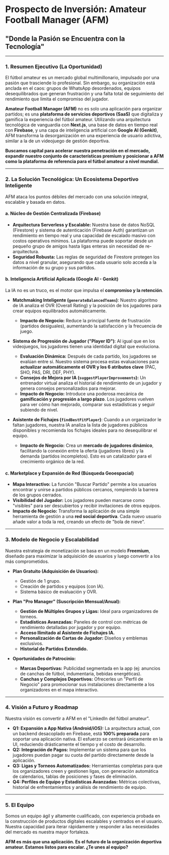 # Prospecto de Inversión: Amateur Football Manager (AFM)

## "Donde la Pasión se Encuentra con la Tecnología"

---

### 1. Resumen Ejecutivo (La Oportunidad)

El fútbol amateur es un mercado global multimillonario, impulsado por una pasión que trasciende lo profesional. Sin embargo, su organización está anclada en el caos: grupos de WhatsApp desordenados, equipos desequilibrados que generan frustración y una falta total de seguimiento del rendimiento que limita el compromiso del jugador.

**Amateur Football Manager (AFM)** no es solo una aplicación para organizar partidos; es una **plataforma de servicios deportivos (SaaS)** que digitaliza y gamifica la experiencia del fútbol amateur. Utilizando una arquitectura tecnológica de vanguardia con **Next.js**, una base de datos en tiempo real con **Firebase**, y una capa de inteligencia artificial con **Google AI (Genkit)**, AFM transforma la desorganización en una experiencia de usuario adictiva, similar a la de un videojuego de gestión deportiva.

**Buscamos capital para acelerar nuestra penetración en el mercado, expandir nuestro conjunto de características premium y posicionar a AFM como la plataforma de referencia para el fútbol amateur a nivel mundial.**

---

### 2. La Solución Tecnológica: Un Ecosistema Deportivo Inteligente

AFM ataca los puntos débiles del mercado con una solución integral, escalable y basada en datos.

#### a. **Núcleo de Gestión Centralizada (Firebase)**
- **Arquitectura Serverless y Escalable:** Nuestra base de datos NoSQL (Firestore) y sistema de autenticación (Firebase Auth) garantizan un rendimiento en tiempo real y una capacidad de escalado masivo con costos operativos mínimos. La plataforma puede soportar desde un pequeño grupo de amigos hasta ligas enteras sin necesidad de re-arquitectura.
- **Seguridad Robusta:** Las reglas de seguridad de Firestore protegen los datos a nivel granular, asegurando que cada usuario solo acceda a la información de su grupo y sus partidos.

#### b. **Inteligencia Artificial Aplicada (Google AI - Genkit)**
La IA no es un truco, es el motor que impulsa el **compromiso y la retención**.

- **Matchmaking Inteligente (`generateBalancedTeams`)**: Nuestro algoritmo de IA analiza el OVR (Overall Rating) y la posición de los jugadores para crear equipos equilibrados automáticamente.
  - **Impacto de Negocio:** Reduce la principal fuente de frustración (partidos desiguales), aumentando la satisfacción y la frecuencia de juego.

- **Sistema de Progresión de Jugador ("Player ID")**: Al igual que en los videojuegos, los jugadores tienen una identidad digital que evoluciona.
  - **Evaluación Dinámica:** Después de cada partido, los jugadores se evalúan entre sí. Nuestro sistema procesa estas evaluaciones para **actualizar automáticamente el OVR y los 6 atributos clave** (PAC, SHO, PAS, DRI, DEF, PHY).
  - **Consejos de Mejora por IA (`suggestPlayerImprovements`):** Un entrenador virtual analiza el historial de rendimiento de un jugador y genera consejos personalizados para mejorar.
  - **Impacto de Negocio:** Introduce una poderosa mecánica de **gamificación y progresión a largo plazo**. Los jugadores vuelven para ver cómo han mejorado, comparar sus estadísticas y seguir subiendo de nivel.

- **Asistente de Fichajes (`findBestFitPlayer`)**: Cuando a un organizador le faltan jugadores, nuestra IA analiza la lista de jugadores públicos disponibles y recomienda los fichajes ideales para no desequilibrar el equipo.
  - **Impacto de Negocio:** Crea un **mercado de jugadores dinámico**, facilitando la conexión entre la oferta (jugadores libres) y la demanda (partidos incompletos). Esto es un catalizador para el crecimiento orgánico de la red.

#### c. **Marketplace y Expansión de Red (Búsqueda Geoespacial)**
- **Mapa Interactivo:** La función "Buscar Partido" permite a los usuarios encontrar y unirse a partidos públicos cercanos, rompiendo la barrera de los grupos cerrados.
- **Visibilidad del Jugador:** Los jugadores pueden marcarse como "visibles" para ser descubiertos y recibir invitaciones de otros equipos.
- **Impacto de Negocio:** Transforma la aplicación de una simple herramienta de gestión a una **red social deportiva**. Cada nuevo usuario añade valor a toda la red, creando un efecto de "bola de nieve".

---

### 3. Modelo de Negocio y Escalabilidad

Nuestra estrategia de monetización se basa en un modelo **Freemium**, diseñado para maximizar la adquisición de usuarios y luego convertir a los más comprometidos.

- **Plan Gratuito (Adquisición de Usuarios):**
  - Gestión de 1 grupo.
  - Creación de partidos y equipos (con IA).
  - Sistema básico de evaluación y OVR.

- **Plan "Pro Manager" (Suscripción Mensual/Anual):**
  - **Gestión de Múltiples Grupos y Ligas:** Ideal para organizadores de torneos.
  - **Estadísticas Avanzadas:** Paneles de control con métricas de rendimiento detalladas por jugador y por equipo.
  - **Acceso Ilimitado al Asistente de Fichajes IA.**
  - **Personalización de Cartas de Jugador:** Diseños y emblemas exclusivos.
  - **Historial de Partidos Extendido.**

- **Oportunidades de Patrocinio:**
  - **Marcas Deportivas:** Publicidad segmentada en la app (ej: anuncios de canchas de fútbol, indumentaria, bebidas energéticas).
  - **Canchas y Complejos Deportivos:** Ofrecerles un "Perfil de Negocio" para promocionar sus instalaciones directamente a los organizadores en el mapa interactivo.

---

### 4. Visión a Futuro y Roadmap

Nuestra visión es convertir a AFM en el "LinkedIn del fútbol amateur".

- **Q1: Expansión a App Nativa (Android/iOS):** La arquitectura actual, con un backend desacoplado en Firebase, está **100% preparada** para soportar una aplicación nativa. El esfuerzo se centrará únicamente en la UI, reduciendo drásticamente el tiempo y el costo de desarrollo.
- **Q2: Integración de Pagos:** Implementar un sistema para que los jugadores puedan pagar su cuota del partido directamente desde la aplicación.
- **Q3: Ligas y Torneos Automatizados:** Herramientas completas para que los organizadores creen y gestionen ligas, con generación automática de calendarios, tablas de posiciones y fases de eliminación.
- **Q4: Perfiles de Equipo y Estadísticas Avanzadas:** Métricas colectivas, historial de enfrentamientos y análisis de rendimiento de equipo.

---

### 5. El Equipo

Somos un equipo ágil y altamente cualificado, con experiencia probada en la construcción de productos digitales escalables y centrados en el usuario. Nuestra capacidad para iterar rápidamente y responder a las necesidades del mercado es nuestra mayor fortaleza.

**AFM es más que una aplicación. Es el futuro de la organización deportiva amateur. Estamos listos para escalar. ¿Te unes al equipo?**

